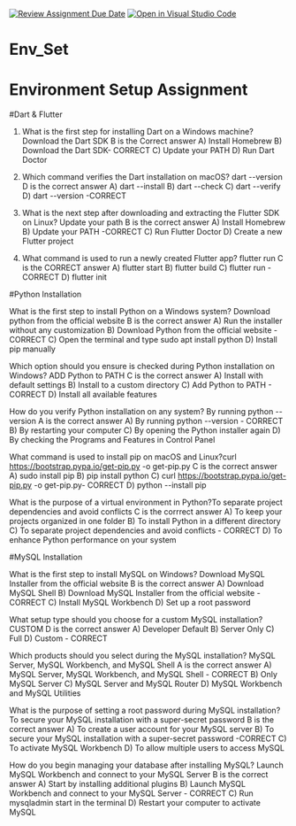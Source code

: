 [![Review Assignment Due Date](https://classroom.github.com/assets/deadline-readme-button-22041afd0340ce965d47ae6ef1cefeee28c7c493a6346c4f15d667ab976d596c.svg)](https://classroom.github.com/a/vnsr1XuU)
[![Open in Visual Studio Code](https://classroom.github.com/assets/open-in-vscode-2e0aaae1b6195c2367325f4f02e2d04e9abb55f0b24a779b69b11b9e10269abc.svg)](https://classroom.github.com/online_ide?assignment_repo_id=15624066&assignment_repo_type=AssignmentRepo)
# Env_Set

# Environment Setup Assignment

#Dart & Flutter

1. What is the first step for installing Dart on a Windows machine? Download the Dart SDK
B is the Correct answer
A) Install Homebrew
B) Download the Dart SDK- CORRECT
C) Update your PATH
D) Run Dart Doctor


2. Which command verifies the Dart installation on macOS? dart --version
D is the correct answer
A) dart --install
B) dart --check 
C) dart --verify
D) dart --version -CORRECT


3. What is the next step after downloading and extracting the Flutter SDK on Linux? Update your path
B is the correct answer
A) Install Homebrew
B) Update your PATH -CORRECT
C) Run Flutter Doctor
D) Create a new Flutter project


4. What command is used to run a newly created Flutter app? flutter run
C is the CORRECT answer
A) flutter start
B) flutter build
C) flutter run -CORRECT
D) flutter init


#Python Installation

What is the first step to install Python on a Windows system? Download python from the official website
B is the correct answer
A) Run the installer without any customization
B) Download Python from the official website - CORRECT
C) Open the terminal and type sudo apt install python
D) Install pip manually

Which option should you ensure is checked during Python installation on Windows? ADD Python to PATH
C is the correct answer
A) Install with default settings
B) Install to a custom directory
C) Add Python to PATH - CORRECT
D) Install all available features

How do you verify Python installation on any system? By running python --version
A is the correct answer
A) By running python --version - CORRECT
B) By restarting your computer
C) By opening the Python installer again
D) By checking the Programs and Features in Control Panel

What command is used to install pip on macOS and Linux?curl https://bootstrap.pypa.io/get-pip.py -o get-pip.py
C is the correct answer
A) sudo install pip
B) pip install python
C) curl https://bootstrap.pypa.io/get-pip.py -o get-pip.py- CORRECT
D) python --install pip

What is the purpose of a virtual environment in Python?To separate project dependencies and avoid conflicts
C is the corrrect answer
A) To keep your projects organized in one folder
B) To install Python in a different directory
C) To separate project dependencies and avoid conflicts - CORRECT
D) To enhance Python performance on your system

#MySQL Installation

What is the first step to install MySQL on Windows? Download MySQL Installer from the official website
B is the correct answer
A) Download MySQL Shell
B) Download MySQL Installer from the official website - CORRECT
C) Install MySQL Workbench
D) Set up a root password

What setup type should you choose for a custom MySQL installation? CUSTOM
D is the correct answer
A) Developer Default
B) Server Only
C) Full
D) Custom - CORRECT

Which products should you select during the MySQL installation? MySQL Server, MySQL Workbench, and MySQL Shell
A is the correct answer
A) MySQL Server, MySQL Workbench, and MySQL Shell - CORRECT
B) Only MySQL Server
C) MySQL Server and MySQL Router
D) MySQL Workbench and MySQL Utilities

What is the purpose of setting a root password during MySQL installation? To secure your MySQL installation with a super-secret password
B is the correct answer
A) To create a user account for your MySQL server
B) To secure your MySQL installation with a super-secret password -CORRECT
C) To activate MySQL Workbench
D) To allow multiple users to access MySQL

How do you begin managing your database after installing MySQL?  Launch MySQL Workbench and connect to your MySQL Server
B is the correct answer
A) Start by installing additional plugins
B) Launch MySQL Workbench and connect to your MySQL Server - CORRECT
C) Run mysqladmin start in the terminal
D) Restart your computer to activate MySQL
